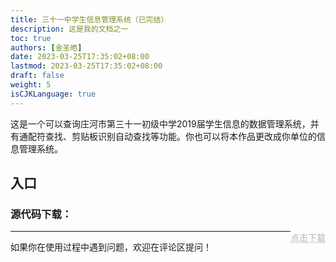 ```yaml
---
title: 三十一中学生信息管理系统（已完结）
description: 这是我的文档之一
toc: true
authors: [金圣皓]
date: 2023-03-25T17:35:02+08:00
lastmod: 2023-03-25T17:35:02+08:00
draft: false
weight: 5
isCJKLanguage: true
---
```

这是一个可以查询庄河市第三十一初级中学2019届学生信息的数据管理系统，并有通配符查找、剪贴板识别自动查找等功能。你也可以将本作品更改成你单位的信息管理系统。

## 入口

<style>
	.DDot{
		text-decoration:underline;
		text-decoration-style:dotted;
		float:right;
		color:#b5b5b5;
	}
</style>


### 源代码下载：<br/>
<a href="/vbprojects/31infsystem.rar" class="DDot">点击下载</a>



----------
如果你在使用过程中遇到问题，欢迎在评论区提问！